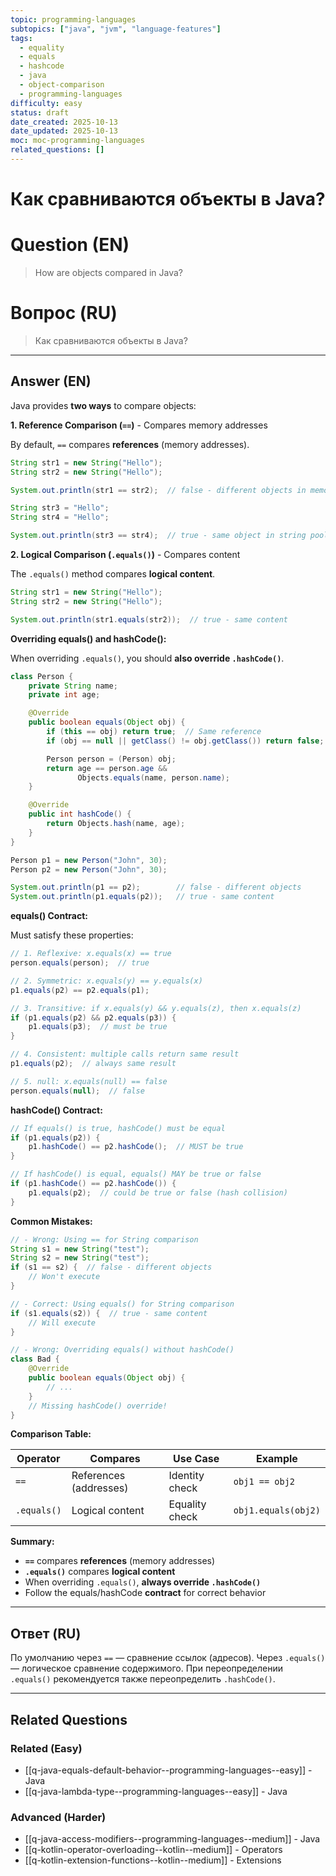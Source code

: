 ```yaml
---
topic: programming-languages
subtopics: ["java", "jvm", "language-features"]
tags:
  - equality
  - equals
  - hashcode
  - java
  - object-comparison
  - programming-languages
difficulty: easy
status: draft
date_created: 2025-10-13
date_updated: 2025-10-13
moc: moc-programming-languages
related_questions: []
---
```


# Как сравниваются объекты в Java?

# Question (EN)
> How are objects compared in Java?

# Вопрос (RU)
> Как сравниваются объекты в Java?

---

## Answer (EN)

Java provides **two ways** to compare objects:

**1. Reference Comparison (`==`)** - Compares memory addresses

By default, `==` compares **references** (memory addresses).

```java
String str1 = new String("Hello");
String str2 = new String("Hello");

System.out.println(str1 == str2);  // false - different objects in memory

String str3 = "Hello";
String str4 = "Hello";

System.out.println(str3 == str4);  // true - same object in string pool
```

**2. Logical Comparison (`.equals()`)** - Compares content

The `.equals()` method compares **logical content**.

```java
String str1 = new String("Hello");
String str2 = new String("Hello");

System.out.println(str1.equals(str2));  // true - same content
```

**Overriding equals() and hashCode():**

When overriding `.equals()`, you should **also override `.hashCode()`**.

```java
class Person {
    private String name;
    private int age;

    @Override
    public boolean equals(Object obj) {
        if (this == obj) return true;  // Same reference
        if (obj == null || getClass() != obj.getClass()) return false;

        Person person = (Person) obj;
        return age == person.age &&
               Objects.equals(name, person.name);
    }

    @Override
    public int hashCode() {
        return Objects.hash(name, age);
    }
}

Person p1 = new Person("John", 30);
Person p2 = new Person("John", 30);

System.out.println(p1 == p2);        // false - different objects
System.out.println(p1.equals(p2));   // true - same content
```

**equals() Contract:**

Must satisfy these properties:

```java
// 1. Reflexive: x.equals(x) == true
person.equals(person);  // true

// 2. Symmetric: x.equals(y) == y.equals(x)
p1.equals(p2) == p2.equals(p1);

// 3. Transitive: if x.equals(y) && y.equals(z), then x.equals(z)
if (p1.equals(p2) && p2.equals(p3)) {
    p1.equals(p3);  // must be true
}

// 4. Consistent: multiple calls return same result
p1.equals(p2);  // always same result

// 5. null: x.equals(null) == false
person.equals(null);  // false
```

**hashCode() Contract:**

```java
// If equals() is true, hashCode() must be equal
if (p1.equals(p2)) {
    p1.hashCode() == p2.hashCode();  // MUST be true
}

// If hashCode() is equal, equals() MAY be true or false
if (p1.hashCode() == p2.hashCode()) {
    p1.equals(p2);  // could be true or false (hash collision)
}
```

**Common Mistakes:**

```java
// - Wrong: Using == for String comparison
String s1 = new String("test");
String s2 = new String("test");
if (s1 == s2) {  // false - different objects
    // Won't execute
}

// - Correct: Using equals() for String comparison
if (s1.equals(s2)) {  // true - same content
    // Will execute
}

// - Wrong: Overriding equals() without hashCode()
class Bad {
    @Override
    public boolean equals(Object obj) {
        // ...
    }
    // Missing hashCode() override!
}
```

**Comparison Table:**

| Operator | Compares | Use Case | Example |
|----------|----------|----------|---------|
| `==` | References (addresses) | Identity check | `obj1 == obj2` |
| `.equals()` | Logical content | Equality check | `obj1.equals(obj2)` |

**Summary:**

- **`==`** compares **references** (memory addresses)
- **`.equals()`** compares **logical content**
- When overriding `.equals()`, **always override `.hashCode()`**
- Follow the equals/hashCode **contract** for correct behavior

---

## Ответ (RU)

По умолчанию через `==` — сравнение ссылок (адресов). Через `.equals()` — логическое сравнение содержимого. При переопределении `.equals()` рекомендуется также переопределить `.hashCode()`.


---

## Related Questions

### Related (Easy)
- [[q-java-equals-default-behavior--programming-languages--easy]] - Java
- [[q-java-lambda-type--programming-languages--easy]] - Java

### Advanced (Harder)
- [[q-java-access-modifiers--programming-languages--medium]] - Java
- [[q-kotlin-operator-overloading--kotlin--medium]] - Operators
- [[q-kotlin-extension-functions--kotlin--medium]] - Extensions
